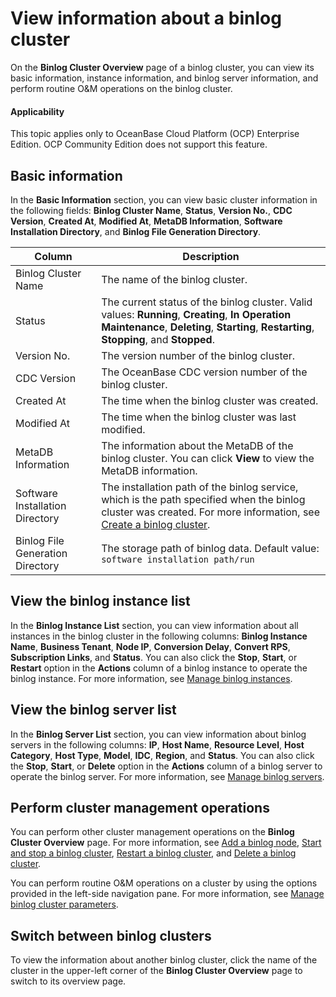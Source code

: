 # View information about a binlog cluster

On the **Binlog Cluster Overview** page of a binlog cluster, you can view its basic information, instance information, and binlog server information, and perform routine O&M operations on the binlog cluster.

<main id="notice" type='notice'>
<h4>Applicability</h4>
<p>This topic applies only to OceanBase Cloud Platform (OCP) Enterprise Edition. OCP Community Edition does not support this feature. </p>
</main>

## Basic information

In the **Basic Information** section, you can view basic cluster information in the following fields: **Binlog Cluster Name**, **Status**, **Version No.**, **CDC Version**, **Created At**, **Modified At**, **MetaDB Information**, **Software Installation Directory**, and **Binlog File Generation Directory**.

| Column          | Description  |
|---------------|--------|
| Binlog Cluster Name | The name of the binlog cluster.  |
| Status          | The current status of the binlog cluster. Valid values: **Running**, **Creating**, **In Operation Maintenance**, **Deleting**, **Starting**, **Restarting**, **Stopping**, and **Stopped**.  |
| Version No.        | The version number of the binlog cluster.   |
| CDC Version      | The OceanBase CDC version number of the binlog cluster.    |
| Created At      | The time when the binlog cluster was created.   |
| Modified At      | The time when the binlog cluster was last modified.   |
| MetaDB Information   | The information about the MetaDB of the binlog cluster. You can click **View** to view the MetaDB information.   |
| Software Installation Directory  | The installation path of the binlog service, which is the path specified when the binlog cluster was created. For more information, see [Create a binlog cluster](../200.create-a-binlog-cluster.md).   |
| Binlog File Generation Directory   | The storage path of binlog data. Default value: `software installation path/run`  |

## View the binlog instance list

In the **Binlog Instance List** section, you can view information about all instances in the binlog cluster in the following columns: **Binlog Instance Name**, **Business Tenant**, **Node IP**, **Conversion Delay**, **Convert RPS**, **Subscription Links**, and **Status**. You can also click the **Stop**, **Start**, or **Restart** option in the **Actions** column of a binlog instance to operate the binlog instance. For more information, see [Manage binlog instances](500.manage-binlog-instance/100.binlog-instance-overview.md).

## View the binlog server list

In the **Binlog Server List** section, you can view information about binlog servers in the following columns: **IP**, **Host Name**, **Resource Level**, **Host Category**, **Host Type**, **Model**, **IDC**, **Region**, and **Status**. You can also click the **Stop**, **Start**, or **Delete** option in the **Actions** column of a binlog server to operate the binlog server. For more information, see [Manage binlog servers](600.manage-binlog-server/100.add-a-binlog-server.md).

## Perform cluster management operations

You can perform other cluster management operations on the **Binlog Cluster Overview** page. For more information, see [Add a binlog node](600.manage-binlog-server/100.add-a-binlog-server.md), [Start and stop a binlog cluster](200.stop-and-start-a-binlog-cluster.md), [Restart a binlog cluster](300.restart-a-binlog-cluster.md), and [Delete a binlog cluster](400.delete-a-binlog-cluster.md).

You can perform routine O&M operations on a cluster by using the options provided in the left-side navigation pane. For more information, see [Manage binlog cluster parameters](../400.manage-binlog-cluster-parameters.md).

## Switch between binlog clusters

To view the information about another binlog cluster, click the name of the cluster in the upper-left corner of the **Binlog Cluster Overview** page to switch to its overview page.
